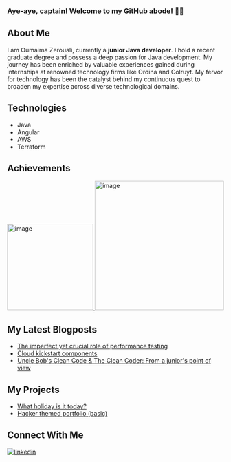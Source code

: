 ### Aye-aye, captain! Welcome to my GitHub abode! 🌊🍍

## About Me 
I am Oumaima Zerouali, currently a **junior Java developer**. I hold a recent graduate degree and possess a deep passion for Java development. My journey has been enriched by valuable experiences gained during internships at renowned technology firms like Ordina and Colruyt. My fervor for technology has been the catalyst behind my continuous quest to broaden my expertise across diverse technological domains. 

## Technologies
- Java
- Angular
- AWS
- Terraform

## Achievements
<a href="https://www.credly.com/badges/cf851485-21b6-4a6f-b677-8ede20219361/linked_in?t=s2rqyn">
    <img src="https://github.com/OumaimaZerouali/OumaimaZerouali/assets/130987421/03ff5461-f8da-42fc-8d0d-d617397145c2" alt="image" width="200">
</a>
<a href=https://www.linkedin.com/posts/activity-7236272866680320000-agFR?utm_source">
    <img src="https://github.com/user-attachments/assets/2e9b3bf9-f72d-4abe-bbef-28eced88b320" alt="image" width="300">
</a>

## My Latest Blogposts 
- [The imperfect yet crucial role of performance testing](https://blog.ordina-jworks.io/testing/2024/02/23/performance-testing.html)
- [Cloud kickstart components](https://blog.ordina-jworks.io/cloud/2023/06/14/cloud-kickstart-components.html)
- [Uncle Bob's Clean Code & The Clean Coder: From a junior's point of view](https://blog.ordina-jworks.io/culture/2024/10/25/clean-code-and-the-clean-coder.html)

## My Projects
- [What holiday is it today?](https://oumaimazerouali.github.io/whatholidayisittoday/)
- [Hacker themed portfolio (basic)](https://github.com/OumaimaZerouali/hacker-themed-portfolio/)

## Connect With Me 
[![linkedin](https://img.shields.io/badge/LinkedIn-0077B5?style=for-the-badge&logo=LinkedIn&logoColor=white)](https://www.linkedin.com/in/oumaima-zerouali-16b189223/)

